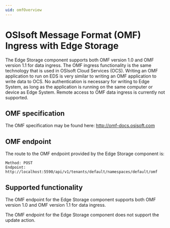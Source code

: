 ```yaml
---
uid: omfOverview
---
```


# OSIsoft Message Format (OMF) Ingress with Edge Storage

The Edge Storage component supports both OMF version 1.0 and OMF version 1.1 for data ingress. The OMF ingress functionality is the same technology that is used in OSIsoft Cloud Services (OCS). Writing an OMF application to run on EDS is very similar to writing an OMF application to write data to OCS. No authentication is necessary for writing to Edge System, as long as the application is running on the same computer or device as Edge System. Remote access to OMF data ingress is currently not supported.

## OMF specification

The OMF specification may be found here: <http://omf-docs.osisoft.com>

## OMF endpoint

The route to the OMF endpoint provided by the Edge Storage component is:

```
Method: POST
Endpoint: http://localhost:5590/api/v1/tenants/default/namespaces/default/omf
```

## Supported functionality

The OMF endpoint for the Edge Storage component supports both OMF version 1.0 and OMF version 1.1 for data ingress.

The OMF endpoint for the Edge Storage component does not support the update action.
